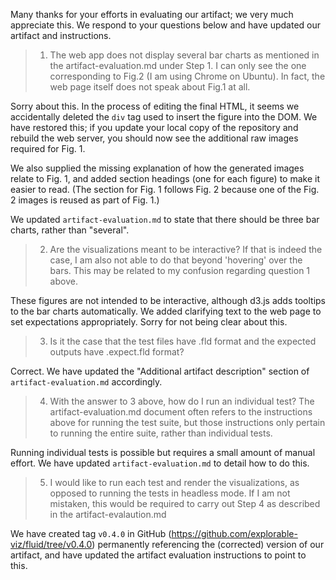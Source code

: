 Many thanks for your efforts in evaluating our artifact; we very much appreciate this. We respond to your questions below and have updated our artifact and instructions.

> 1. The web app does not display several bar charts as mentioned in the artifact-evaluation.md under Step 1. I can only see the one corresponding to Fig.2 (I am using Chrome on Ubuntu). In fact, the web page itself does not speak about Fig.1 at all.

Sorry about this. In the process of editing the final HTML, it seems we accidentally deleted the `div` tag used to insert the figure into the DOM. We have restored this; if you update your local copy of the repository and rebuild the web server, you should now see the additional raw images required for Fig. 1.

We also supplied the missing explanation of how the generated images relate to Fig. 1, and added section headings (one for each figure) to make it easier to read. (The section for Fig. 1 follows Fig. 2 because one of the Fig. 2 images is reused as part of Fig. 1.)

We updated `artifact-evaluation.md` to state that there should be three bar charts, rather than "several".

> 2. Are the visualizations meant to be interactive? If that is indeed the case, I am also not able to do that beyond 'hovering' over the bars. This may be related to my confusion regarding question 1 above.

These figures are not intended to be interactive, although d3.js adds tooltips to the bar charts automatically. We added clarifying text to the web page to set expectations appropriately. Sorry for not being clear about this.

> 3. Is it the case that the test files have .fld format and the expected outputs have .expect.fld format?

Correct. We have updated the "Additional artifact description" section of `artifact-evaluation.md` accordingly.

> 4. With the answer to 3 above, how do I run an individual test? The artifact-evaluation.md document often refers to the instructions above for running the test suite, but those instructions only pertain to running the entire suite, rather than individual tests.

Running individual tests is possible but requires a small amount of manual effort. We have updated `artifact-evaluation.md` to detail how to do this.

> 5. I would like to run each test and render the visualizations, as opposed to running the tests in headless mode. If I am not mistaken, this would be required to carry out Step 4 as described in the artifact-evalaution.md

We have created tag `v0.4.0` in GitHub (https://github.com/explorable-viz/fluid/tree/v0.4.0) permanently referencing the (corrected) version of our artifact, and have updated the artifact evaluation instructions to point to this.
